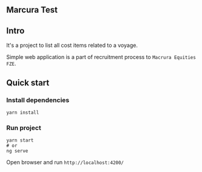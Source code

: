 ## Marcura Test

## Intro

It's a project to list all cost items related to a voyage. 

Simple web application is a part of recruitment process to `Macrura Equities FZE`.


## Quick start

### Install dependencies
```shell
yarn install
```

### Run project
```shell 
yarn start
# or
ng serve
```

Open browser and run `http://localhost:4200/`